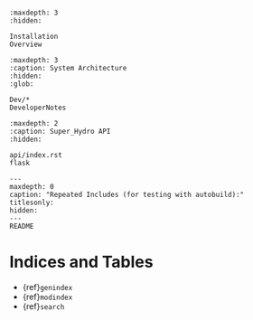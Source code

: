 <!-- Literally include the README.md file -->
```{include} README.md
```

<!-- This is the main toctree which defines the order of the documentation: it is hidden -->
<!-- so the content does not appear on the first page, but links appear in the sidebar. -->
```{toctree}
:maxdepth: 3
:hidden:

Installation
Overview
```

```{toctree}
:maxdepth: 3
:caption: System Architecture
:hidden:
:glob:

Dev/*
DeveloperNotes
```

```{toctree}
:maxdepth: 2
:caption: Super_Hydro API
:hidden:

api/index.rst
flask
```

```{toctree}
---
maxdepth: 0
caption: "Repeated Includes (for testing with autobuild):"
titlesonly:
hidden:
---
README
```

Indices and Tables
==================

* {ref}`genindex`
* {ref}`modindex`
* {ref}`search`

